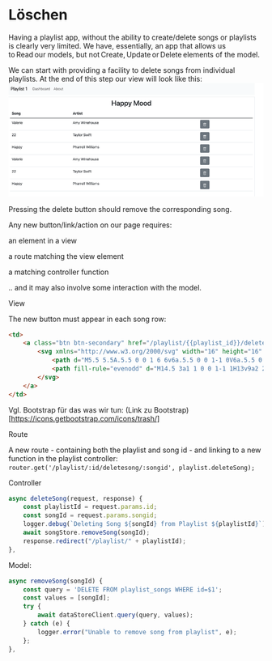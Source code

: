 # Löschen



Having a playlist app, without the ability to create/delete songs or playlists is clearly very limited. We have, essentially, an app that allows us to Read our models, but not Create, Update or Delete elements of the model.

We can start with providing a facility to delete songs from individual playlists. At the end of this step our view will look like this: 
![img.png](img/Anpassung_08.png)

Pressing the delete button should remove the corresponding song.

Any new button/link/action on our page requires:

an element in a view

a route matching the view element

a matching controller function

.. and it may also involve some interaction with the model.

View



The new button must appear in each song row: 

~~~ html
<td> 
    <a class="btn btn-secondary" href="/playlist/{{playlist_id}}/deletesong/{{id}}" role="button"> 
        <svg xmlns="http://www.w3.org/2000/svg" width="16" height="16" fill="currentColor" class="bi bi-trash" viewBox="0 0 16 16"> 
            <path d="M5.5 5.5A.5.5 0 0 1 6 6v6a.5.5 0 0 1-1 0V6a.5.5 0 0 1 .5-.5zm2.5 0a.5.5 0 0 1 .5.5v6a.5.5 0 0 1-1 0V6a.5.5 0 0 1 .5-.5zm3 .5a.5.5 0 0 0-1 0v6a.5.5 0 0 0 1 0V6z"/> 
            <path fill-rule="evenodd" d="M14.5 3a1 1 0 0 1-1 1H13v9a2 2 0 0 1-2 2H5a2 2 0 0 1-2-2V4h-.5a1 1 0 0 1-1-1V2a1 1 0 0 1 1-1H6a1 1 0 0 1 1-1h2a1 1 0 0 1 1 1h3.5a1 1 0 0 1 1 1v1zM4.118 4 4 4.059V13a1 1 0 0 0 1 1h6a1 1 0 0 0 1-1V4.059L11.882 4H4.118zM2.5 3V2h11v1h-11z"/> 
        </svg> 
    </a> 
</td> 
~~~

Vgl. Bootstrap für das was wir tun: (Link zu Bootstrap)[https://icons.getbootstrap.com/icons/trash/]

Route

A new route - containing both the playlist and song id - and linking to a new function in the playlist controller:
`router.get('/playlist/:id/deletesong/:songid', playlist.deleteSong);`



Controller 
~~~ js
async deleteSong(request, response) { 
    const playlistId = request.params.id; 
    const songId = request.params.songid; 
    logger.debug(`Deleting Song ${songId} from Playlist ${playlistId}`); 
    await songStore.removeSong(songId); 
    response.redirect("/playlist/" + playlistId); 
}, 
~~~

Model: 
~~~ js
async removeSong(songId) { 
    const query = 'DELETE FROM playlist_songs WHERE id=$1'; 
    const values = [songId]; 
    try { 
        await dataStoreClient.query(query, values); 
    } catch (e) { 
        logger.error("Unable to remove song from playlist", e); 
    }; 
}, 
~~~


